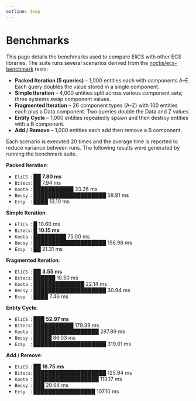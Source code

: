 ```yaml
---
outline: deep
---
```


# Benchmarks

This page details the benchmarks used to compare EliCS with other ECS
libraries. The suite runs several scenarios derived from the
[noctjs/ecs-benchmark](https://github.com/noctjs/ecs-benchmark) tests:

- **Packed Iteration (5 queries)** – 1,000 entities each with components A–E.
  Each query doubles the value stored in a single component.
- **Simple Iteration** – 4,000 entities split across various component sets;
  three systems swap component values.
- **Fragmented Iteration** – 26 component types (A–Z) with 100 entities each
  plus a Data component. Two queries double the Data and Z values.
- **Entity Cycle** – 1,000 entities repeatedly spawn and then destroy entities
  with a B component.
- **Add / Remove** – 1,000 entities each add then remove a B component.

Each scenario is executed 20 times and the average time is reported to reduce
variance between runs. The following results were generated by running the
benchmark suite.

<!-- benchmark-start -->

**Packed Iteration**:
  - `EliCS `: ██ **7.80 ms**
  - `Bitecs`: ██ 7.94 ms
  - `Koota `: ███████████ 33.26 ms
  - `Becsy `: ████████████████████ 58.91 ms
  - `Ecsy  `: ████ 13.10 ms

**Simple Iteration**:
  - `EliCS `: █ 10.60 ms
  - `Bitecs`: █ **10.15 ms**
  - `Koota `: █████████ 75.00 ms
  - `Becsy `: ████████████████████ 156.98 ms
  - `Ecsy  `: ██ 21.31 ms

**Fragmented Iteration**:
  - `EliCS `: ██ **3.55 ms**
  - `Bitecs`: ██████ 10.50 ms
  - `Koota `: ██████████████ 22.14 ms
  - `Becsy `: ████████████████████ 30.94 ms
  - `Ecsy  `: ████ 7.46 ms

**Entity Cycle**:
  - `EliCS `: ███ **52.97 ms**
  - `Bitecs`: ███████████ 179.39 ms
  - `Koota `: ██████████████████ 287.89 ms
  - `Becsy `: █████ 86.03 ms
  - `Ecsy  `: ████████████████████ 319.01 ms

**Add / Remove**:
  - `EliCS `: ██ **18.75 ms**
  - `Bitecs`: ████████████████████ 125.94 ms
  - `Koota `: ██████████████████ 119.17 ms
  - `Becsy `: ███ 20.64 ms
  - `Ecsy  `: █████████████████ 107.10 ms
<!-- benchmark-end -->
